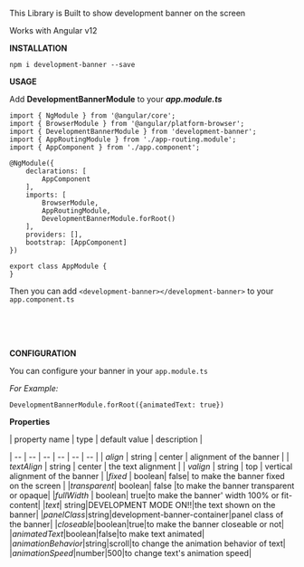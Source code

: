 
This Library is Built to show development banner on the screen

Works with Angular v12

**INSTALLATION**

    npm i development-banner --save

  

**USAGE**

Add **DevelopmentBannerModule** to your **_app.module.ts_**

    import { NgModule } from '@angular/core';
    import { BrowserModule } from '@angular/platform-browser';
    import { DevelopmentBannerModule } from 'development-banner';
    import { AppRoutingModule } from './app-routing.module';
    import { AppComponent } from './app.component';  
    
    @NgModule({
	    declarations: [
			AppComponent
		],
	    imports: [
		    BrowserModule,
		    AppRoutingModule,
		    DevelopmentBannerModule.forRoot()
	    ],
	    providers: [],
	    bootstrap: [AppComponent]
    })
    
    export class AppModule {
    }

Then you can add `<development-banner></development-banner>` to your `app.component.ts`

<br>
<br>
<br>

**CONFIGURATION**

You can configure your banner in your `app.module.ts` 

_For Example:_

    DevelopmentBannerModule.forRoot({animatedText: true})

**Properties**

| property name | type | default value | description |

| -- | -- | -- | -- | -- | -- | 
| *align*  | string | center | alignment of the banner |
| *textAlign* | string | center | the text alignment |
| *valign* | string | top | vertical alignment of the banner | 
|*fixed* | boolean| false| to make the banner fixed on the screen |
|*transparent*| boolean| false |to make the banner transparent or opaque|
|*fullWidth* | boolean| true|to make the banner' width 100% or fit-content|
|*text*| string|DEVELOPMENT MODE ON!!|the text shown on the banner|
|*panelClass*|string|development-banner-container|panel class of the banner|
|*closeable*|boolean|true|to make the banner closeable or not|
|*animatedText*|boolean|false|to make text animated|
|*animationBehavior*|string|scroll|to change the animation behavior of text|
|*animationSpeed*|number|500|to change text's animation speed|
